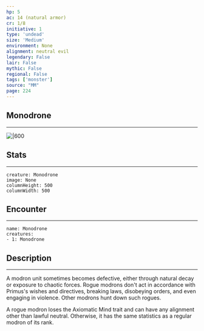 ```yaml
---
hp: 5
ac: 14 (natural armor)
cr: 1/8
initiative: 1
type: 'undead'    
size: 'Medium'
environment: None
alignment: neutral evil
legendary: False
lair: False
mythic: False
regional: False
tags: ['monster']
source: "MM"
page: 224
---
```


## Monodrone
---

![|600](D:/Program%20Files/5e.tools/img/bestiary/MM/Monodrone.jpg)

## Stats
---

```statblock
creature: Monodrone
image: None
columnHeight: 500
columnWidth: 500
```

## Encounter
---

```encounter-table
name: Monodrone
creatures:
- 1: Monodrone
```

## Description
---


A modron unit sometimes becomes defective, either through natural decay or exposure to chaotic forces. Rogue modrons don't act in accordance with Primus's wishes and directives, breaking laws, disobeying orders, and even engaging in violence. Other modrons hunt down such rogues.

A rogue modron loses the Axiomatic Mind trait and can have any alignment other than lawful neutral. Otherwise, it has the same statistics as a regular modron of its rank.




